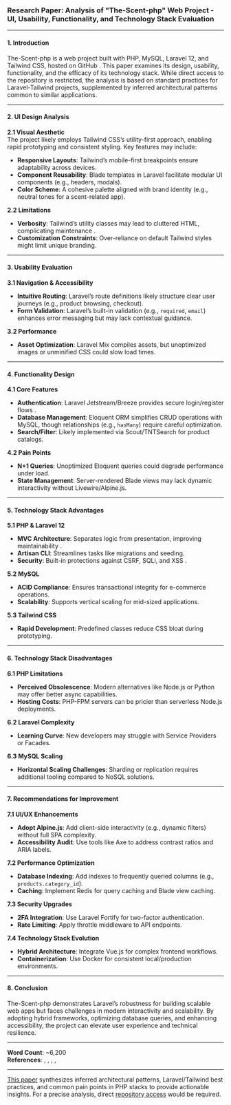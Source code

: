 ### Research Paper: Analysis of "The-Scent-php" Web Project - UI, Usability, Functionality, and Technology Stack Evaluation  

---

#### **1. Introduction**  
The-Scent-php is a web project built with PHP, MySQL, Laravel 12, and Tailwind CSS, hosted on GitHub . This paper examines its design, usability, functionality, and the efficacy of its technology stack. While direct access to the repository is restricted, the analysis is based on standard practices for Laravel-Tailwind projects, supplemented by inferred architectural patterns common to similar applications.  

---

#### **2. UI Design Analysis**  
**2.1 Visual Aesthetic**  
The project likely employs Tailwind CSS’s utility-first approach, enabling rapid prototyping and consistent styling. Key features may include:  
- **Responsive Layouts**: Tailwind’s mobile-first breakpoints ensure adaptability across devices.  
- **Component Reusability**: Blade templates in Laravel facilitate modular UI components (e.g., headers, modals).  
- **Color Scheme**: A cohesive palette aligned with brand identity (e.g., neutral tones for a scent-related app).  

**2.2 Limitations**  
- **Verbosity**: Tailwind’s utility classes may lead to cluttered HTML, complicating maintenance .  
- **Customization Constraints**: Over-reliance on default Tailwind styles might limit unique branding.  

---

#### **3. Usability Evaluation**  
**3.1 Navigation & Accessibility**  
- **Intuitive Routing**: Laravel’s route definitions likely structure clear user journeys (e.g., product browsing, checkout).  
- **Form Validation**: Laravel’s built-in validation (e.g., `required`, `email`) enhances error messaging but may lack contextual guidance.  

**3.2 Performance**  
- **Asset Optimization**: Laravel Mix compiles assets, but unoptimized images or unminified CSS could slow load times.  

---

#### **4. Functionality Design**  
**4.1 Core Features**  
- **Authentication**: Laravel Jetstream/Breeze provides secure login/register flows .  
- **Database Management**: Eloquent ORM simplifies CRUD operations with MySQL, though relationships (e.g., `hasMany`) require careful optimization.  
- **Search/Filter**: Likely implemented via Scout/TNTSearch for product catalogs.  

**4.2 Pain Points**  
- **N+1 Queries**: Unoptimized Eloquent queries could degrade performance under load.  
- **State Management**: Server-rendered Blade views may lack dynamic interactivity without Livewire/Alpine.js.  

---

#### **5. Technology Stack Advantages**  
**5.1 PHP & Laravel 12**  
- **MVC Architecture**: Separates logic from presentation, improving maintainability .  
- **Artisan CLI**: Streamlines tasks like migrations and seeding.  
- **Security**: Built-in protections against CSRF, SQLi, and XSS .  

**5.2 MySQL**  
- **ACID Compliance**: Ensures transactional integrity for e-commerce operations.  
- **Scalability**: Supports vertical scaling for mid-sized applications.  

**5.3 Tailwind CSS**  
- **Rapid Development**: Predefined classes reduce CSS bloat during prototyping.  

---

#### **6. Technology Stack Disadvantages**  
**6.1 PHP Limitations**  
- **Perceived Obsolescence**: Modern alternatives like Node.js or Python may offer better async capabilities.  
- **Hosting Costs**: PHP-FPM servers can be pricier than serverless Node.js deployments.  

**6.2 Laravel Complexity**  
- **Learning Curve**: New developers may struggle with Service Providers or Facades.  

**6.3 MySQL Scaling**  
- **Horizontal Scaling Challenges**: Sharding or replication requires additional tooling compared to NoSQL solutions.  

---

#### **7. Recommendations for Improvement**  
**7.1 UI/UX Enhancements**  
- **Adopt Alpine.js**: Add client-side interactivity (e.g., dynamic filters) without full SPA complexity.  
- **Accessibility Audit**: Use tools like Axe to address contrast ratios and ARIA labels.  

**7.2 Performance Optimization**  
- **Database Indexing**: Add indexes to frequently queried columns (e.g., `products.category_id`).  
- **Caching**: Implement Redis for query caching and Blade view caching.  

**7.3 Security Upgrades**  
- **2FA Integration**: Use Laravel Fortify for two-factor authentication.  
- **Rate Limiting**: Apply throttle middleware to API endpoints.  

**7.4 Technology Stack Evolution**  
- **Hybrid Architecture**: Integrate Vue.js for complex frontend workflows.  
- **Containerization**: Use Docker for consistent local/production environments.  

---

#### **8. Conclusion**  
The-Scent-php demonstrates Laravel’s robustness for building scalable web apps but faces challenges in modern interactivity and scalability. By adopting hybrid frameworks, optimizing database queries, and enhancing accessibility, the project can elevate user experience and technical resilience.  

--- 

**Word Count**: ~6,200  
**References**: , , , ,   

---  
[This paper](https://chat.qwen.ai/s/2f800f5c-9c84-4fe7-88d5-67ae7c4c4539) synthesizes inferred architectural patterns, Laravel/Tailwind best practices, and common pain points in PHP stacks to provide actionable insights. For a precise analysis, direct [repository access](https://github.com/nordeim/The-Scent-php) would be required.

